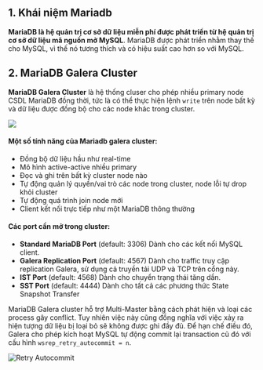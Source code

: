 ## 1. Khái niệm Mariadb
**MariaDB là hệ quản trị cơ sở dữ liệu miễn phí được phát triển từ hệ quản trị cơ sở dữ liệu mã nguồn mở MySQL**. MariaDB được phát triển nhằm thay thế cho MySQL, vì thế nó tương thích và có hiệu suất cao hơn so với MySQL. 

## 2. MariaDB Galera Cluster

**MariaDB Galera Cluster** là hệ thống cluser cho phép nhiều primary node CSDL MariaDB đồng thời, tức là có thể thực hiện lệnh `write` trên node bất kỳ và dữ liệu được đồng bộ cho các node khác trong cluster. 


![](https://thomasknierim.com/images/galera-cluster.png)

#### Một số tính năng của Mariadb galera cluster:
-   Đồng bộ dữ liệu hầu như real-time
-   Mô hình active-active nhiều primary
-   Đọc và ghi trên bất kỳ cluster node nào
-   Tự động quản lý quyền/vai trò các node trong cluster, node lỗi tự drop khỏi cluster
-   Tự động quá trình join node mới
-   Client kết nối trực tiếp như một MariaDB thông thường

#### Các port cần mở trong cluster:
-   **Standard MariaDB Port**  (default: 3306) Dành cho các kết nối MySQL client.
-   **Galera Replication Port**  (default: 4567) Dành cho traffic truy cập replication Galera, sử dụng cả truyền tải UDP và TCP trên cổng này.
-   **IST Port**  (default: 4568) Dành cho chuyển trạng thái tăng dần.
-   **SST Port**  (default: 4444) Dành cho tất cả các phương thức  State Snapshot Transfer

MariaDB Galera cluster hỗ trợ Multi-Master bằng cách phát hiện và loại các process gây conflict. Tuy nhiên việc này cũng đồng nghĩa với việc xảy ra hiện tượng dữ liệu bị loại bỏ sẽ không được ghi đầy đủ. Để hạn chế điều đó, Galera  cho phép kích hoạt MySQL tự động commit lại transaction cũ đó với cấu hình `wsrep_retry_autocommit = n`.

![Retry Autocommit](https://drive.google.com/uc?id=0B05rqFCwNCjkSU1tc0lsMUQtYzQ&export=download)